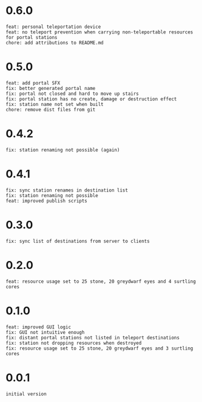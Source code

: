 # 0.6.0
    feat: personal teleportation device
    feat: no teleport prevention when carrying non-teleportable resources for portal stations
    chore: add attributions to README.md

# 0.5.0
    feat: add portal SFX
    fix: better generated portal name
    fix: portal not closed and hard to move up stairs
    fix: portal station has no create, damage or destruction effect
    fix: station name not set when built
    chore: remove dist files from git

# 0.4.2
    fix: station renaming not possible (again)

# 0.4.1
    fix: sync station renames in destination list
    fix: station renaming not possible
    feat: improved publish scripts

# 0.3.0
    fix: sync list of destinations from server to clients

# 0.2.0
    feat: resource usage set to 25 stone, 20 greydwarf eyes and 4 surtling cores

# 0.1.0
    feat: improved GUI logic
    fix: GUI not intuitive enough
    fix: distant portal stations not listed in teleport destinations
    fix: station not dropping resources when destroyed
    fix: resource usage set to 25 stone, 20 greydwarf eyes and 3 surtling cores

# 0.0.1
    initial version